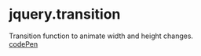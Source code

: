 # jquery.transition
Transition function to animate width and height changes.  
[codePen](http://codepen.io/daniel-qcode/pen/QNJagW/)
